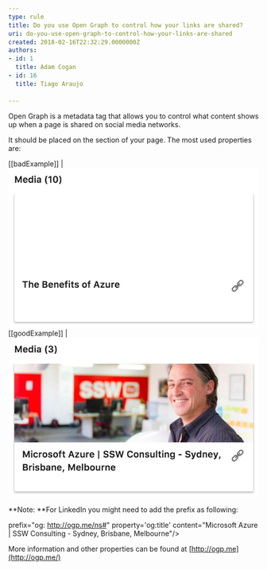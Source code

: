 ```yaml
---
type: rule
title: Do you use Open Graph to control how your links are shared?
uri: do-you-use-open-graph-to-control-how-your-links-are-shared
created: 2018-02-16T22:32:29.0000000Z
authors:
- id: 1
  title: Adam Cogan
- id: 16
  title: Tiago Araujo

---
```


Open Graph is a metadata tag that allows you to control what content shows up when a page is shared on social media networks.
 
It should be placed on the  section of your page. The most used properties are:


 
[[badExample]]
| ![Shared link has no image and the title was "guessed" by LinkedIn](open-graph-bad.jpg)
[[goodExample]]
| ![Shared link has a nice image and title, both defined via Open Graph tags](opengraph-good.jpg)

**Note: **For LinkedIn you might need to add the prefix as following:

prefix="og: http://ogp.me/ns#" property='og:title' content="Microsoft Azure | SSW Consulting - Sydney, Brisbane, Melbourne"/>

More information and other properties can be found at [http://ogp.me](http://ogp.me/)
